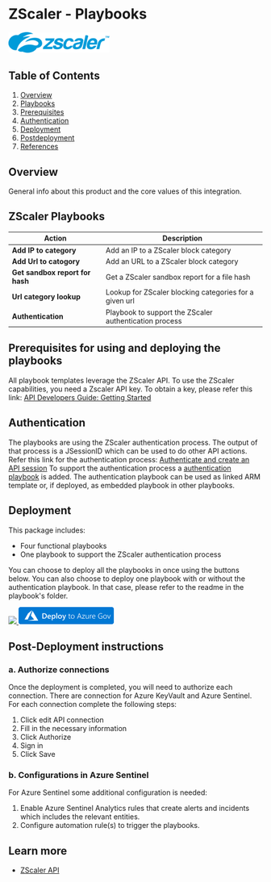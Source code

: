 # ZScaler - Playbooks

<img src="./Images/ZScaler.png" width="200"><br>
## Table of Contents

1. [Overview](#overview)
1. [Playbooks](#playbooks)
1. [Prerequisites](prerequisites)
1. [Authentication](#Authentication)
1. [Deployment](#deployment)
1. [Postdeployment](#postdeployment)
1. [References](#references)

<a name="overview"></a>

## Overview
General info about this product and the core values of this integration. <br>


<a name="playbooks"></a>

## ZScaler Playbooks

| Action | Description |
| --------- | -------------- |
| **Add IP to category** | Add an IP to a ZScaler block category |
| **Add Url to catogory** | Add an URL to a ZScaler block category |
| **Get sandbox report for hash** | Get a ZScaler sandbox report for a file hash |
| **Url category lookup** | Lookup for ZScaler blocking categories for a given url |
| **Authentication** | Playbook to support the ZScaler authentication process |

<a name="prerequisites"></a>

## Prerequisites for using and deploying the playbooks
All playbook templates leverage the ZScaler API. To use the ZScaler capabilities, you need a Zscaler API key. To obtain a key, please refer this link: [API Developers Guide: Getting Started](https://help.zscaler.com/zia/api-getting-started)

<a name="authentication"></a>

## Authentication

The playbooks are using the ZScaler authentication process. The output of that process is a JSessionID which can be used to do other API actions. Refer this link for the authentication process: [Authenticate and create an API session](https://help.zscaler.com/zia/api-getting-started#CreateSession) To support the authentication process a [authentication playbook](../authentication/readme.md) is added. The authentication playbook can be used as linked ARM template or, if deployed, as embedded playbook in other playbooks. 


<a name="deployment"></a>

## Deployment 

This package includes:

* Four functional playbooks
* One playbook to support the ZScaler authentication process

You can choose to deploy all the playbooks in once using the buttons below. You can also choose to deploy one playbook with or without the authentication playbook. In that case, please refer to the readme in the playbook's folder.

<a href="https://portal.azure.com/#create/Microsoft.Template/uri/https%3A%2F%2Fraw.githubusercontent.com%2Fmartijntakken%2FAzure-Sentinel%2Ffeature%2Fzscaler%2FPlaybooks%2FZScaler%2FAzureDeploy.json" target="_blank">
    <img src="https://aka.ms/deploytoazurebutton"/>
</a>

<a href="https://portal.azure.us/#create/Microsoft.Template/uri/https%3A%2F%2Fraw.githubusercontent.com%2Fmartijntakken%2FAzure-Sentinel%2Ffeature%2Fzscaler%2FPlaybooks%2FZScaler%2FAzureDeploy.json" target="_blank">
   <img src="https://raw.githubusercontent.com/Azure/azure-quickstart-templates/master/1-CONTRIBUTION-GUIDE/images/deploytoazuregov.png"/>    
</a>

<a name="postdeployment"></a>

## Post-Deployment instructions 

### a. Authorize connections
Once the deployment is completed, you will need to authorize each connection. There are connection for Azure KeyVault and Azure Sentinel. For each connection complete the following steps:
 1. Click edit API connection
 1. Fill in the necessary information
 1. Click Authorize
 1. Sign in
 1. Click Save


### b. Configurations in Azure Sentinel
For Azure Sentinel some additional configuration is needed:
1. Enable Azure Sentinel Analytics rules that create alerts and incidents which includes the relevant entities.
1. Configure automation rule(s) to trigger the playbooks.


<a name="references"></a>

## Learn more
* <a href="https://help.zscaler.com/zia/api" target="_blank">ZScaler API</a>
